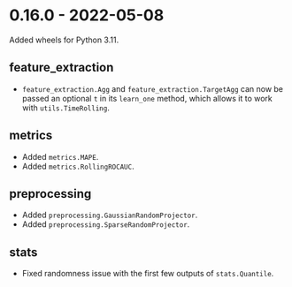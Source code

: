 # 0.16.0 - 2022-05-08

Added wheels for Python 3.11.

## feature_extraction

- `feature_extraction.Agg` and `feature_extraction.TargetAgg` can now be passed an optional `t` in its `learn_one` method, which allows it to work with `utils.TimeRolling`.

## metrics

- Added `metrics.MAPE`.
- Added `metrics.RollingROCAUC`.

## preprocessing

- Added `preprocessing.GaussianRandomProjector`.
- Added `preprocessing.SparseRandomProjector`.

## stats

- Fixed randomness issue with the first few outputs of `stats.Quantile`.
